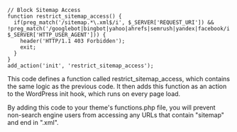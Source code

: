 ```
// Block Sitemap Access
function restrict_sitemap_access() {
  if(preg_match('/sitemap.*\.xml$/i', $_SERVER['REQUEST_URI']) && !preg_match('/googlebot|bingbot|yahoo|ahrefs|semrush|yandex|facebook/i', $_SERVER['HTTP_USER_AGENT'])) {
    header('HTTP/1.1 403 Forbidden');
    exit;
  }
}
add_action('init', 'restrict_sitemap_access');
```
This code defines a function called restrict_sitemap_access, which contains the same logic as the previous code. It then adds this function as an action to the WordPress init hook, which runs on every page load.

By adding this code to your theme's functions.php file, you will prevent non-search engine users from accessing any URLs that contain "sitemap" and end in ".xml".
